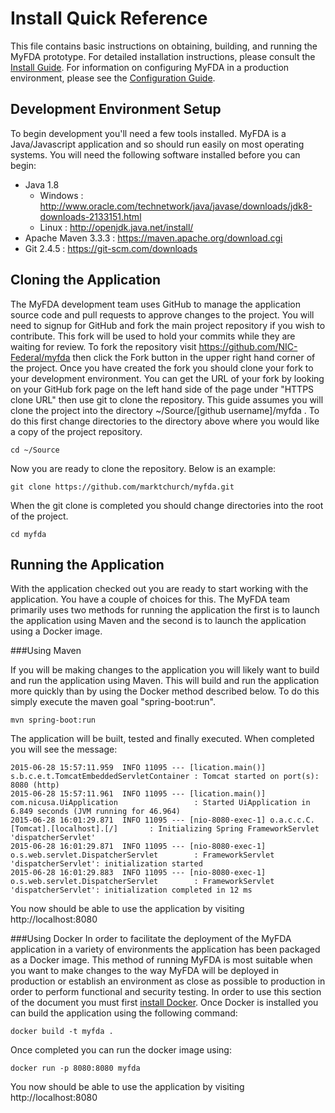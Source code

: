 Install Quick Reference
=======================

This file contains basic instructions on obtaining, building, and running the MyFDA prototype.
For detailed installation instructions, please consult the [Install Guide](docs/Install%20Guide.md).
For information on configuring MyFDA in a production environment, please see the [Configuration Guide](docs/Configuration%20Guide.md).

Development Environment Setup
-----------------------------

To begin development you'll need a few tools installed.  MyFDA is a Java/Javascript application and so 
should run easily on most operating systems.  You will need the following software installed before you 
can begin:

* Java 1.8
  * Windows : http://www.oracle.com/technetwork/java/javase/downloads/jdk8-downloads-2133151.html
  * Linux : http://openjdk.java.net/install/
* Apache Maven 3.3.3 : https://maven.apache.org/download.cgi
* Git 2.4.5 : https://git-scm.com/downloads

Cloning the Application
-----------------------

The MyFDA development team uses GitHub to manage the application source code and pull requests to approve 
changes to the project.  You will need to signup for GitHub and fork the main project repository if you 
wish to contribute.  This fork will be used to hold your commits while they are waiting for review.  To 
fork the repository visit https://github.com/NIC-Federal/myfda then click the Fork button in the upper 
right hand corner of the project.  Once you have created the fork you should clone your fork to your 
development environment.  You can get the URL of your fork by looking on your GitHub fork page on the left 
hand side of the page under "HTTPS clone URL" then use git to clone the repository.  This guide assumes 
you will clone the project into the directory ~/Source/[github username]/myfda .  To do this first change 
directories to the directory above where you would like a copy of the project repository.

```
cd ~/Source
```

Now you are ready to clone the repository.  Below is an example:

```
git clone https://github.com/marktchurch/myfda.git
```

When the git clone is completed you should change directories into the root of the project.

```
cd myfda
```

Running the Application
-----------------------

With the application checked out you are ready to start working with the application.  You have a couple of 
choices for this.  The MyFDA team primarily uses two methods for running the application the first is to 
launch the application using Maven and the second is to launch the application using a Docker image.

###Using Maven

If you will be making changes to the application you will likely want to build and run the application 
using Maven.  This will build and run the application more quickly than by using the Docker method 
described below.  To do this simply execute the maven goal "spring-boot:run".

```
mvn spring-boot:run
```

The application will be built, tested and finally executed.  When completed you will see the message:

```
2015-06-28 15:57:11.959  INFO 11095 --- [lication.main()] s.b.c.e.t.TomcatEmbeddedServletContainer : Tomcat started on port(s): 8080 (http)
2015-06-28 15:57:11.961  INFO 11095 --- [lication.main()] com.nicusa.UiApplication                 : Started UiApplication in 6.849 seconds (JVM running for 46.964)
2015-06-28 16:01:29.871  INFO 11095 --- [nio-8080-exec-1] o.a.c.c.C.[Tomcat].[localhost].[/]       : Initializing Spring FrameworkServlet 'dispatcherServlet'
2015-06-28 16:01:29.871  INFO 11095 --- [nio-8080-exec-1] o.s.web.servlet.DispatcherServlet        : FrameworkServlet 'dispatcherServlet': initialization started
2015-06-28 16:01:29.883  INFO 11095 --- [nio-8080-exec-1] o.s.web.servlet.DispatcherServlet        : FrameworkServlet 'dispatcherServlet': initialization completed in 12 ms
```

You now should be able to use the application by visiting http://localhost:8080

###Using Docker
In order to facilitate the deployment of the MyFDA application in a variety of environments the 
application has been packaged as a Docker image.  This method of running MyFDA is most suitable when you 
want to make changes to the way MyFDA will be deployed in production or establish an environment as close 
as possible to production in order to perform functional and security testing.  In order to use this 
section of the document you must first [install Docker](https://docs.docker.com/installation/).   Once
Docker is installed you can build the application using the following command:

```
docker build -t myfda .
```

Once completed you can run the docker image using:

```
docker run -p 8080:8080 myfda
```

You now should be able to use the application by visiting http://localhost:8080
